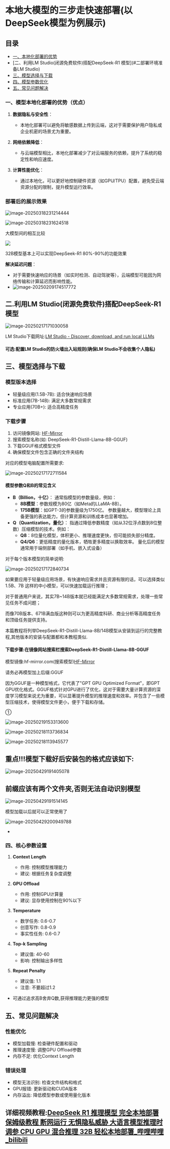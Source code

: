 # 本地大模型的三步走快速部署(以DeepSeek模型为例展示)

## 目录
- [一、本地化部署的优势](#一本地化部署的优势)
- [二、利用LM Studio(闭源免费软件)搭配DeepSeek-R1 模型](#二部署环境准备LM Studio)
- [三、模型选择与下载](#三模型选择与下载)
- [四、模型参数优化](#四模型参数优化)
- [五、常见问题解决](#五常见问题解决)



### **一、模型本地化部署的优势（优点）**

1. **数据隐私与安全性**：
   - 本地化部署可以避免将敏感数据上传到云端，这对于需要保护用户隐私或企业机密的场景尤为重要。

2. **网络依赖降低**：

   - 与云端模型相比，本地化部署减少了对云端服务的依赖，提升了系统的稳定性和响应速度。

3. **计算性能优化**：

   - 通过本地化，可以更好地控制硬件资源（如GPU/TPU）配置，避免受云端资源分配的限制，提升模型运行效率。

### 部署后的展示效果

![image-20250318231214444](E:\Typora\image\image-20250318231214444.png)



![image-20250318231624518](E:\Typora\image\image-20250318231624518.png)



大模型间的相互比较

![](E:\Typora\image\image-20250209173133344.png)



32B模型基本上可以实现DeepSeek-R1 80%-90%的功能效果

**解决延迟问题**：

- 对于需要快速响应的场景（如实时检测、自动驾驶等），云端模型可能因为网络传输和计算延迟而影响性能。
- ![image-20250209174517772](E:\Typora\image\image-20250209174517772.png)



## 二.利用LM Studio(闭源免费软件)搭配DeepSeek-R1 模型

![image-20250217171030058](E:\Typora\image\image-20250217171030058.png)

LM Studio下载网址:[LM Studio - Discover, download, and run local LLMs](https://lmstudio.ai/)

#### 可选:配置LM Studio的防火墙出入站规则(确保LM Studio不会收集个人隐私)



## 三、模型选择与下载

### 模型版本选择

- 轻量级应用(1.5B-7B): 适合快速响应场景
- 标准应用(7B-14B): 满足大多数常规需求
- 专业应用(70B+): 适合高精度任务

### 下载步骤

1. 访问镜像网站: [HF-Mirror](https://hf-mirror.com/)
2. 搜索模型名称(如: DeepSeek-R1-Distill-Llama-8B-GGUF)
3. 下载GGUF格式模型文件
4. 确保模型文件包含正确的文件夹结构



对应的模型电脑配置所需要求:

![image-20250217172711584](E:\Typora\image\image-20250217172711584.png)

#### **模型参数Q和B的常见含义**

- **B（Billion，十亿）**：
  通常指模型的参数量级，例如：
  - **8B模型**：参数规模为80亿（如Meta的LLaMA-8B）。
  - **175B模型**：如GPT-3的参数量级为1750亿。
    参数量越大，模型理论上具备更强的表达能力，但计算资源和训练成本也显著增加。
- **Q（Quantization，量化）**：
  指通过降低参数精度（如从32位浮点数到8位整数）压缩模型的技术。例如：
  - **Q8**：8位量化模型，体积更小、推理速度更快，但可能损失部分精度。
  - **Q4/Q6**：更低精度的量化版本，牺牲更多精度以换取效率。
    量化后的模型通常用于端侧部署（如手机、嵌入式设备）



对于每个版本模型的简单说明:

![image-20250217172840734](E:\Typora\image\image-20250217172840734.png)

如果要应用于轻量级应用场景，有快速响应需求并且资源有限的话，可以选择类似 1.5B、7B 这样的中小模型，可以快速加载运行推理；

对于普通用户来说，其实7B~14B版本就已经能满足大多数常规需求，处理一些常见任务不成问题；

而像70B版本、671B满血版这种则可以为更高精度科研、商业分析等高精度任务和顶级任务提供支持。



本篇教程将列举DeepSeek-R1-Distill-Llama-8B/14B模型从安装到运行的完整教程,其他版本的安装与配置都和本教程类似.

#### 下载步骤:在镜像网站搜索栏搜索DeepSeek-R1-Distill-Llama-8B-GGUF

模型镜像:hf-mirror.com(搜索模型)[HF-Mirror](https://hf-mirror.com/)

请务必再模型加上后缀:GGUF

因为GGUF是一种模型格式，它代表了"GPT GPU Optimized Format"，即GPT GPU优化格式。GGUF格式针对GPU进行了优化，这对于需要大量计算资源的深度学习模型来说尤为重要，可以显著提升模型的推理速度和效率。并包含了一些模型压缩技术，使得模型文件更小，便于下载和存储。

①

![image-20250219153313600](E:\Typora\image\image-20250219153313600.png)

![image-20250218113736834](E:\Typora\image\image-20250218113736834.png)

![image-20250218113945577](E:\Typora\image\image-20250218113945577.png)



## 重点!!!模型下载好后安装包的格式应该如下:

![image-20250429191405078](E:\Typora\image\image-20250429191405078.png)

## 前缀应该有两个文件夹,否则无法自动识别模型

![image-20250429191514145](E:\Typora\image\image-20250429191514145.png)





模型加载以后就可以正常使用了

![image-20250429200949788](E:\Typora\image\image-20250429200949788.png)



- 



### 四、核心参数设置

1. **Context Length**
   - 作用: 控制模型推理能力
   - 建议: 根据任务复杂度调整

2. **GPU Offload**
   - 作用: 控制GPU计算量
   - 建议: 显存使用控制在90%以下

3. **Temperature**
   - 数学任务: 0.6-0.7
   - 创意写作: 0.8-0.9
   - 事实性任务: 0.6-0.7

4. **Top-k Sampling**
   - 建议值: 40-60
   - 影响: 控制输出多样性

5. **Repeat Penalty**
   - 建议值: 1.1
   - 注意: 不要超过1.2

- 可通过追求高B舍弃Q数,获得推理能力更强的模型

## 五、常见问题解决

### 性能优化

- 模型加载慢: 检查硬件配置和驱动
- 推理速度慢: 调整GPU Offload参数
- 内存不足: 优化Context Length

### 错误处理

- 模型无法识别: 检查文件结构和格式
- GPU报错: 更新驱动和CUDA版本
- 内存溢出: 降低模型参数或使用量化版本

## 详细视频教程:[DeepSeek R1 推理模型 完全本地部署 保姆级教程 断网运行 无惧隐私威胁 大语言模型推理时调参 CPU GPU 混合推理 32B 轻松本地部署_哔哩哔哩_bilibili](https://www.bilibili.com/video/BV1NGf2YtE8r/?spm_id_from=333.1387.homepage.video_card.click)

